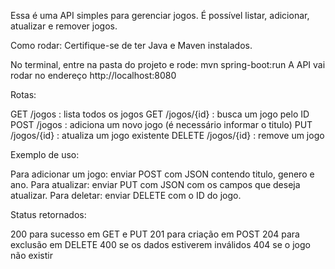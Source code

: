 Essa é uma API simples para gerenciar jogos. É possível listar, adicionar, atualizar e remover jogos.

Como rodar:
Certifique-se de ter Java e Maven instalados.

No terminal, entre na pasta do projeto e rode:
mvn spring-boot:run
A API vai rodar no endereço http://localhost:8080

Rotas:

GET /jogos : lista todos os jogos
GET /jogos/{id} : busca um jogo pelo ID
POST /jogos : adiciona um novo jogo (é necessário informar o titulo)
PUT /jogos/{id} : atualiza um jogo existente
DELETE /jogos/{id} : remove um jogo

Exemplo de uso:

Para adicionar um jogo: enviar POST com JSON contendo titulo, genero e ano.
Para atualizar: enviar PUT com JSON com os campos que deseja atualizar.
Para deletar: enviar DELETE com o ID do jogo.

Status retornados:

200 para sucesso em GET e PUT
201 para criação em POST
204 para exclusão em DELETE
400 se os dados estiverem inválidos
404 se o jogo não existir
